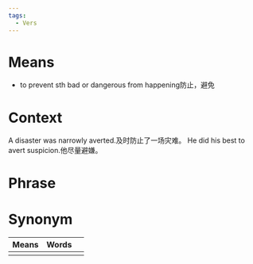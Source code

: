 ```yaml
---
tags:
  - Vers
---
```

# Means
- to prevent sth bad or dangerous from happening防止，避免
# Context
A disaster was narrowly averted.及时防止了一场灾难。
He did his best to avert suspicion.他尽量避嫌。
# Phrase

# Synonym
| Means | Words |     |
| ----- | ----- | --- |
|       |       |     |
